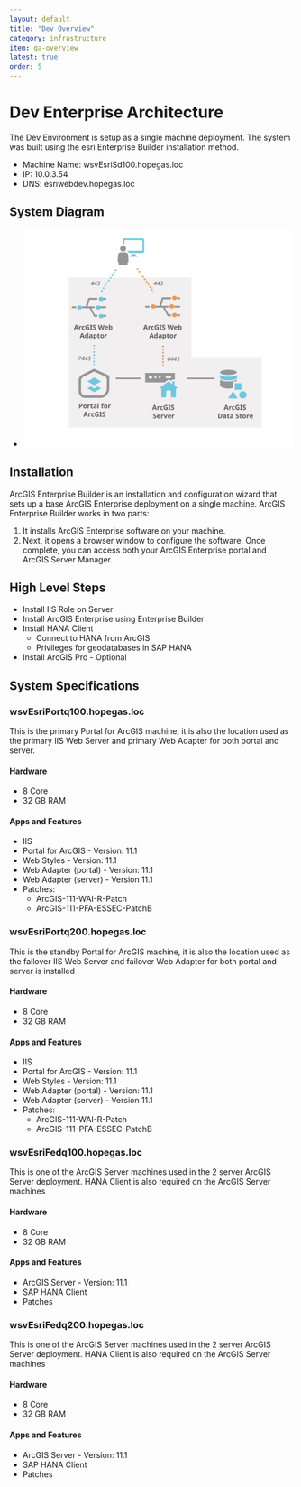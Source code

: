 ```yaml
---
layout: default
title: "Dev Overview"
category: infrastructure
item: qa-overview
latest: true
order: 5
---
```


# Dev Enterprise Architecture

The Dev Environment is setup as a single machine deployment.  The system was built using the esri Enterprise Builder installation
method.

 * Machine Name: wsvEsriSd100.hopegas.loc
 * IP: 10.0.3.54
 * DNS:  esriwebdev.hopegas.loc

## System Diagram

 - ![Dev Architecture](../../images/single_machine_deployment.svg)

## Installation
ArcGIS Enterprise Builder is an installation and configuration wizard that sets up a base ArcGIS Enterprise deployment 
on a single machine. ArcGIS Enterprise Builder works in two parts:

 1. It installs ArcGIS Enterprise software on your machine.
 2. Next, it opens a browser window to configure the software. Once complete, you can access both your ArcGIS Enterprise portal and ArcGIS Server Manager.

## High Level Steps

 * Install IIS Role on Server
 * Install ArcGIS Enterprise using Enterprise Builder
 * Install HANA Client
   * Connect to HANA from ArcGIS
   * Privileges for geodatabases in SAP HANA
 * Install ArcGIS Pro - Optional 


## System Specifications

### wsvEsriPortq100.hopegas.loc

This is the primary Portal for ArcGIS machine, it is also the location used 
as the primary IIS Web Server and primary Web Adapter for both portal and server.

#### Hardware 
  - 8 Core
  - 32 GB RAM
   
	
#### Apps and Features
 - IIS
 - Portal for ArcGIS - Version: 11.1
 - Web Styles - Version: 11.1
 - Web Adapter (portal) - Version: 11.1
 - Web Adapter (server) - Version 11.1
 - Patches: 
   - ArcGIS-111-WAI-R-Patch
   - ArcGIS-111-PFA-ESSEC-PatchB
 

### wsvEsriPortq200.hopegas.loc

This is the standby Portal for ArcGIS machine, it is also the location used 
as the failover IIS Web Server and failover Web Adapter for both portal and server is installed

#### Hardware 
  - 8 Core
  - 32 GB RAM
   
	
#### Apps and Features
 - IIS
 - Portal for ArcGIS - Version: 11.1
 - Web Styles - Version: 11.1
 - Web Adapter (portal) - Version: 11.1
 - Web Adapter (server) - Version 11.1
 - Patches: 
   - ArcGIS-111-WAI-R-Patch
   - ArcGIS-111-PFA-ESSEC-PatchB

### wsvEsriFedq100.hopegas.loc

This is one of the ArcGIS Server machines used in the 2 server ArcGIS Server deployment.  HANA Client is also 
required on the ArcGIS Server machines

#### Hardware 
  - 8 Core
  - 32 GB RAM

#### Apps and Features
 - ArcGIS Server - Version: 11.1
 - SAP HANA Client
 - Patches 

### wsvEsriFedq200.hopegas.loc

This is one of the ArcGIS Server machines used in the 2 server ArcGIS Server deployment.  HANA Client is also 
required on the ArcGIS Server machines

#### Hardware 
  - 8 Core
  - 32 GB RAM
 
#### Apps and Features
 - ArcGIS Server - Version: 11.1
 - SAP HANA Client
 - Patches 


